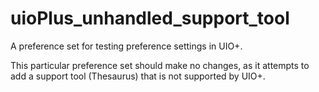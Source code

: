 # uioPlus_unhandled_support_tool

A preference set for testing preference settings in UIO+.

This particular preference set should make no changes, as it attempts to add a support tool (Thesaurus) that is not supported by UIO+.
